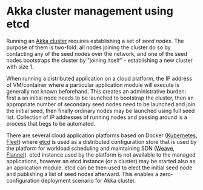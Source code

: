 Akka cluster management using etcd
==================================

Running an [Akka cluster](http://doc.akka.io/docs/akka/2.4.0/common/cluster.html) requires 
establishing a set of _seed nodes_. The purpose of them is two-fold: all nodes joining the cluster 
do so by contacting any of the seed nodes over the network, and one of the seed nodes bootstraps 
the cluster by "joining itself" - establishing a new cluster with size 1.

When running a distributed application on a cloud platform, the IP address of VM/container where
a particular application module will execute is generally not known beforehand. This creates an 
administrative burden: first a an initial node needs to be launched to bootstrap the cluster, then
an appropriate number of secondary seed nodes need to be launched and join the initial seed, then
finally ordinary nodes may be launched using full seed list. Collection of IP addresses of running
nodes and passing around is a process that begs to be automated.  

There are several cloud application platforms based on Docker ([Kubernetes](http://kubernetes.io/), 
[Fleet](https://coreos.com/using-coreos/clustering/)) where [etcd](https://coreos.com/etcd/) is 
used as a distributed configuration store that is used by the platform for workload scheduling and 
maintaining SDN ([Weave](http://zettio.github.io/weave/), 
[Flannel](https://github.com/coreos/flannel)). etcd instance used by the platform is not available
to the managed applications, however an etcd instance (or a cluster) may be started also as an
application module. etcd can be then used to elect the initial seed node and publishing a list of
seed nodes afterward. This enables a zero-configuration deployment scenario for Akka cluster.


